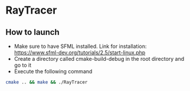 # RayTracer

## How to launch

- Make sure to have SFML installed. Link for installation: https://www.sfml-dev.org/tutorials/2.5/start-linux.php
- Create a directory called cmake-build-debug in the root directory and go to it
- Execute the following command
```bash
cmake .. && make && ./RayTracer
```

